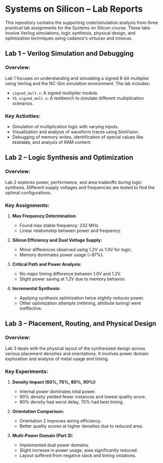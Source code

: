 # Systems on Silicon – Lab Reports

This repository contains the supporting code/simulation analysis from three practical lab assignments for the Systems on Silicon course. These labs involve Verilog simulations, logic synthesis, physical design, and optimization techniques using cadance's virtuoso and innovus.

## Lab 1 – Verilog Simulation and Debugging

### Overview:

Lab 1 focuses on understanding and simulating a signed 8-bit multiplier using Verilog and the NC-Sim simulation environment. The lab includes:

* `signed_mult.v`: A signed multiplier module.
* `tb_signed_mult.v`: A testbench to simulate different multiplication scenarios.

### Key Activities:

* Simulation of multiplication logic with varying inputs.
* Visualization and analysis of waveform traces using SimVision.
* Debugging of memory writes, identification of special values like `DEADABBA`, and analysis of RAM content.



## Lab 2 – Logic Synthesis and Optimization

### Overview:

Lab 2 explores power, performance, and area tradeoffs during logic synthesis. Different supply voltages and frequencies are tested to find the optimal configurations.

### Key Assignments:

1. **Max Frequency Determination:**

   * Found max stable frequency: 232 MHz.
   * Linear relationship between power and frequency.

2. **Silicon Efficiency and Dual Voltage Supply:**

   * Minor differences observed using 1.2V vs 1.0V for logic.
   * Memory dominates power usage (\~97%).

3. **Critical Path and Power Analysis:**

   * No major timing difference between 1.0V and 1.2V.
   * Slight power saving at 1.2V due to memory behavior.

4. **Incremental Synthesis:**

   * Applying synthesis optimization twice slightly reduces power.
   * Other optimization attempts (retiming, attribute tuning) were ineffective.



## Lab 3 – Placement, Routing, and Physical Design

### Overview:

Lab 3 deals with the physical layout of the synthesized design across various placement densities and orientations. It involves power domain exploration and analysis of metal usage and timing.

### Key Experiments:

1. **Density Impact (60%, 70%, 80%, 90%):**

   * Internal power dominates total power.
   * 90% density yielded fewer instances and lowest quality score.
   * 80% density had worst delay, 70% had best timing.

2. **Orientation Comparison:**

   * Orientation 2 improves wiring efficiency.
   * Better quality scores at higher densities due to reduced area.

3. **Multi-Power Domain (Part 3):**

   * Implemented dual power domains.
   * Slight increase in power usage; area significantly reduced.
   * Layout suffered from negative slack and timing violations.